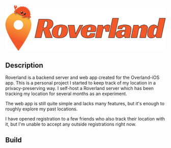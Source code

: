   ![Logo](assets/logo.png)

## Description

Roverland is a backend server and web app created for the Overland-iOS app. This
is a personal project I started to keep track of my location in a
privacy-preserving way. I self-host a Roverland server which has been tracking
my location for several months as an experiment.

The web app is still quite simple and lacks many features, but it's enough to
roughly explore my past locations.

I have opened registration to a few friends who also track their location with
it, but I'm unable to accept any outside registrations right now.

## Build
